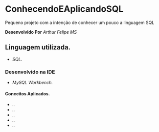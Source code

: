 # ConhecendoEAplicandoSQL
Pequeno projeto com a intenção de conhecer um pouco a linguagem SQL

**Desenvolvido Por** *Arthur Felipe MS*

## Linguagem utilizada.
* *SQL.*

### Desenvolvido  na IDE
* *MySQL Workbench.*

#### Conceitos Aplicados. 
* *..*
* *..*
* *..*
* *..*
* *..*
